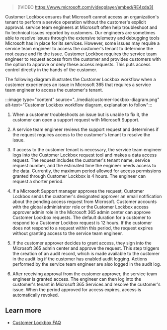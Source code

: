 >[!VIDEO https://www.microsoft.com/videoplayer/embed/RE4xda3]

Customer Lockbox ensures that Microsoft cannot access an organization's tenant to perform a service operation without the customer's explicit approval. service team engineers at Microsoft often help troubleshoot and fix technical issues reported by customers. Our engineers are sometimes able to resolve issues through the extensive telemetry and debugging tools Microsoft has in place for its services. However, some issues may require a service team engineer to access the customer's tenant to determine the root cause and fix the issue. Customer Lockbox requires the service team engineer to request access from the customer and provides customers with the option to approve or deny these access requests. This puts access control directly in the hands of the customer.

The following diagram illustrates the Customer Lockbox workflow when a customer experiences an issue in Microsoft 365 that requires a service team engineer to access the customer's tenant.

:::image type="content" source="../media/customer-lockbox-diagram.png" alt-text="Customer Lockbox workflow diagram, explanation to follow":::

1. When a customer troubleshoots an issue but is unable to fix it, the customer can open a support request with Microsoft Support.

2. A service team engineer reviews the support request and determines if the request requires access to the customer's tenant to resolve the issue.

3. If access to the customer tenant is necessary, the service team engineer logs into the Customer Lockbox request tool and makes a data access request. The request includes the customer's tenant name, service request number, and the estimated time the engineer needs access to the data. Currently, the maximum period allowed for access permissions granted through Customer Lockbox is 4 hours. The engineer can request a shorter period.

4. If a Microsoft Support manager approves the request, Customer Lockbox sends the customer's designated approver an email notification about the pending access request from Microsoft. Customer accounts with the global administrator role or the Customer Lockbox access approver admin role in the Microsoft 365 admin center can approve Customer Lockbox requests. The default duration for a customer to respond to a Customer Lockbox request is 12 hours. If the customer does not respond to a request within this period, the request expires without granting access to the service team engineer.

5. If the customer approver decides to grant access, they sign into the Microsoft 365 admin center and approve the request. This step triggers the creation of an audit record, which is made available to the customer in the audit log if the customer has enabled audit logging. Actions performed by the service team engineer are also logged in the audit log.

6. After receiving approval from the customer approver, the service team engineer is granted access. The engineer can then log into the customer's tenant in Microsoft 365 Services and resolve the customer's issue. When the period approved for access expires, access is automatically revoked.

## Learn more

- [Customer Lockbox FAQ](/microsoft-365/compliance/customer-lockbox-requests?azure-portal=true)
